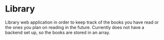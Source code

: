# Library
Library web application in order to keep track of the books you have read or the ones you plan on reading in the future.  Currently does not have a backend set up, so the books are stored in an array. 
